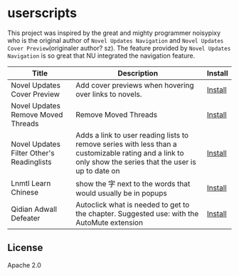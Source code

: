 # userscripts

This project was inspired by the great and mighty programmer noisypixy who is the original author of `Novel Updates Navigation` and `Novel Updates Cover Preview`(originaler author? sz). The feature provided by `Novel Updates Navigation` is so great that NU integrated the navigation feature.

| Title | Description | Install |
|---|---|---|
| Novel Updates Cover Preview | Add cover previews when hovering over links to novels. | [Install](https://github.com/Nazgand/userscripts/raw/master/scripts/novelupdates-cover-preview.user.js) |
| Novel Updates Remove Moved Threads | Remove Moved Threads | [Install](https://github.com/Nazgand/userscripts/raw/master/scripts/novelupdates-remove-moved-threads.user.js) |
| Novel Updates Filter Other's Readinglists | Adds a link to user reading lists to remove series with less than a customizable rating and a link to only show the series that the user is up to date on | [Install](https://github.com/Nazgand/userscripts/raw/master/scripts/NovelUpdates-Filter-Others-Readinglist.user.js) |
| Lnmtl Learn Chinese | show the 字 next to the words that would usually be in popups | [Install](https://github.com/Nazgand/userscripts/raw/master/scripts/Lnmtl-Learn-Chinese.user.js) |
| Qidian Adwall Defeater | Autoclick what is needed to get to the chapter. Suggested use: with the AutoMute extension | [Install](https://github.com/Nazgand/userscripts/raw/master/scripts/Qidian-Adwall-Defeater.user.js) |

## License

Apache 2.0
